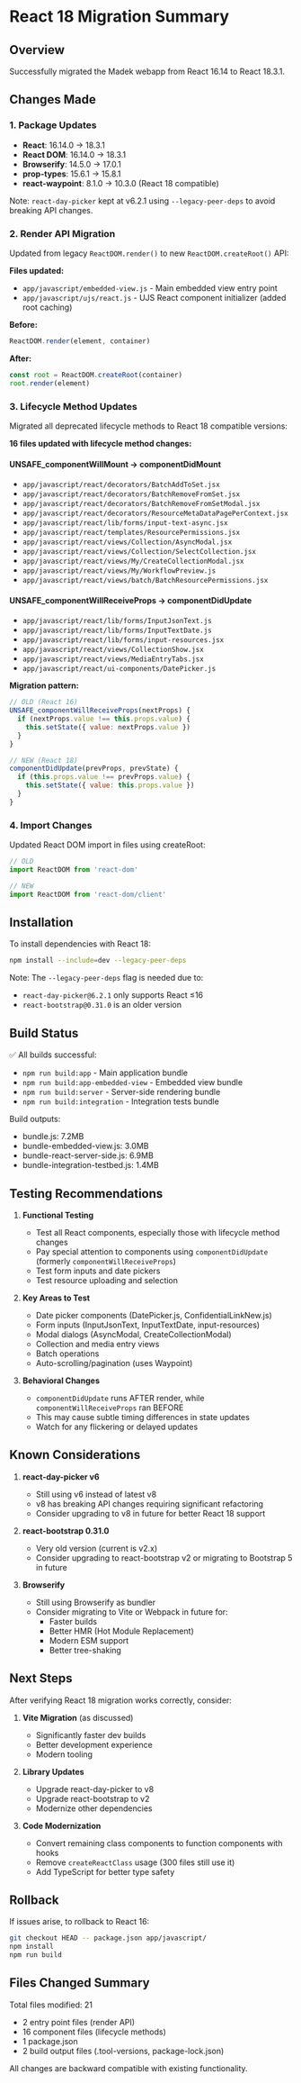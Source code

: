 # React 18 Migration Summary

## Overview
Successfully migrated the Madek webapp from React 16.14 to React 18.3.1.

## Changes Made

### 1. Package Updates
- **React**: 16.14.0 → 18.3.1
- **React DOM**: 16.14.0 → 18.3.1
- **Browserify**: 14.5.0 → 17.0.1
- **prop-types**: 15.6.1 → 15.8.1
- **react-waypoint**: 8.1.0 → 10.3.0 (React 18 compatible)

Note: `react-day-picker` kept at v6.2.1 using `--legacy-peer-deps` to avoid breaking API changes.

### 2. Render API Migration
Updated from legacy `ReactDOM.render()` to new `ReactDOM.createRoot()` API:

**Files updated:**
- `app/javascript/embedded-view.js` - Main embedded view entry point
- `app/javascript/ujs/react.js` - UJS React component initializer (added root caching)

**Before:**
```javascript
ReactDOM.render(element, container)
```

**After:**
```javascript
const root = ReactDOM.createRoot(container)
root.render(element)
```

### 3. Lifecycle Method Updates
Migrated all deprecated lifecycle methods to React 18 compatible versions:

**16 files updated with lifecycle method changes:**

#### UNSAFE_componentWillMount → componentDidMount
- `app/javascript/react/decorators/BatchAddToSet.jsx`
- `app/javascript/react/decorators/BatchRemoveFromSet.jsx`
- `app/javascript/react/decorators/BatchRemoveFromSetModal.jsx`
- `app/javascript/react/decorators/ResourceMetaDataPagePerContext.jsx`
- `app/javascript/react/lib/forms/input-text-async.jsx`
- `app/javascript/react/templates/ResourcePermissions.jsx`
- `app/javascript/react/views/Collection/AsyncModal.jsx`
- `app/javascript/react/views/Collection/SelectCollection.jsx`
- `app/javascript/react/views/My/CreateCollectionModal.jsx`
- `app/javascript/react/views/My/WorkflowPreview.js`
- `app/javascript/react/views/batch/BatchResourcePermissions.jsx`

#### UNSAFE_componentWillReceiveProps → componentDidUpdate
- `app/javascript/react/lib/forms/InputJsonText.js`
- `app/javascript/react/lib/forms/InputTextDate.js`
- `app/javascript/react/lib/forms/input-resources.jsx`
- `app/javascript/react/views/CollectionShow.jsx`
- `app/javascript/react/views/MediaEntryTabs.jsx`
- `app/javascript/react/ui-components/DatePicker.js`

**Migration pattern:**
```javascript
// OLD (React 16)
UNSAFE_componentWillReceiveProps(nextProps) {
  if (nextProps.value !== this.props.value) {
    this.setState({ value: nextProps.value })
  }
}

// NEW (React 18)
componentDidUpdate(prevProps, prevState) {
  if (this.props.value !== prevProps.value) {
    this.setState({ value: this.props.value })
  }
}
```

### 4. Import Changes
Updated React DOM import in files using createRoot:
```javascript
// OLD
import ReactDOM from 'react-dom'

// NEW
import ReactDOM from 'react-dom/client'
```

## Installation

To install dependencies with React 18:
```bash
npm install --include=dev --legacy-peer-deps
```

Note: The `--legacy-peer-deps` flag is needed due to:
- `react-day-picker@6.2.1` only supports React ≤16
- `react-bootstrap@0.31.0` is an older version

## Build Status

✅ All builds successful:
- `npm run build:app` - Main application bundle
- `npm run build:app-embedded-view` - Embedded view bundle
- `npm run build:server` - Server-side rendering bundle
- `npm run build:integration` - Integration tests bundle

Build outputs:
- bundle.js: 7.2MB
- bundle-embedded-view.js: 3.0MB
- bundle-react-server-side.js: 6.9MB
- bundle-integration-testbed.js: 1.4MB

## Testing Recommendations

1. **Functional Testing**
   - Test all React components, especially those with lifecycle method changes
   - Pay special attention to components using `componentDidUpdate` (formerly `componentWillReceiveProps`)
   - Test form inputs and date pickers
   - Test resource uploading and selection

2. **Key Areas to Test**
   - Date picker components (DatePicker.js, ConfidentialLinkNew.js)
   - Form inputs (InputJsonText, InputTextDate, input-resources)
   - Modal dialogs (AsyncModal, CreateCollectionModal)
   - Collection and media entry views
   - Batch operations
   - Auto-scrolling/pagination (uses Waypoint)

3. **Behavioral Changes**
   - `componentDidUpdate` runs AFTER render, while `componentWillReceiveProps` ran BEFORE
   - This may cause subtle timing differences in state updates
   - Watch for any flickering or delayed updates

## Known Considerations

1. **react-day-picker v6**
   - Still using v6 instead of latest v8
   - v8 has breaking API changes requiring significant refactoring
   - Consider upgrading to v8 in future for better React 18 support

2. **react-bootstrap 0.31.0**
   - Very old version (current is v2.x)
   - Consider upgrading to react-bootstrap v2 or migrating to Bootstrap 5 in future

3. **Browserify**
   - Still using Browserify as bundler
   - Consider migrating to Vite or Webpack in future for:
     - Faster builds
     - Better HMR (Hot Module Replacement)
     - Modern ESM support
     - Better tree-shaking

## Next Steps

After verifying React 18 migration works correctly, consider:

1. **Vite Migration** (as discussed)
   - Significantly faster dev builds
   - Better development experience
   - Modern tooling

2. **Library Updates**
   - Upgrade react-day-picker to v8
   - Upgrade react-bootstrap to v2
   - Modernize other dependencies

3. **Code Modernization**
   - Convert remaining class components to function components with hooks
   - Remove `createReactClass` usage (300 files still use it)
   - Add TypeScript for better type safety

## Rollback

If issues arise, to rollback to React 16:

```bash
git checkout HEAD -- package.json app/javascript/
npm install
npm run build
```

## Files Changed Summary

Total files modified: 21
- 2 entry point files (render API)
- 16 component files (lifecycle methods)
- 1 package.json
- 2 build output files (.tool-versions, package-lock.json)

All changes are backward compatible with existing functionality.

